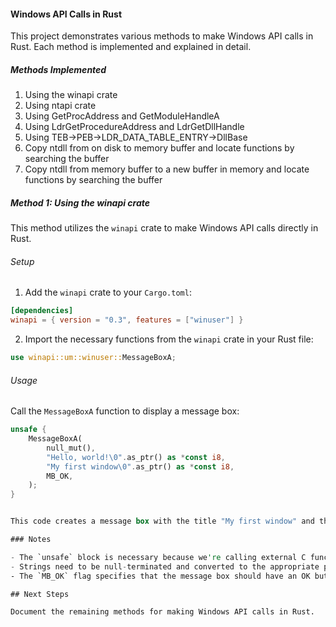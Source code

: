#### Windows API Calls in Rust

This project demonstrates various methods to make Windows API calls in Rust. Each method is implemented and explained in detail.

##### Methods Implemented

1. Using the winapi crate
2. Using ntapi crate 
3. Using GetProcAddress and GetModuleHandleA 
4. Using LdrGetProcedureAddress and LdrGetDllHandle 
5. Using TEB->PEB->LDR_DATA_TABLE_ENTRY->DllBase 
6. Copy ntdll from on disk to memory buffer and locate functions by searching the buffer
7. Copy ntdll from memory buffer to a new buffer in memory and locate functions by searching the buffer

##### Method 1: Using the winapi crate

This method utilizes the `winapi` crate to make Windows API calls directly in Rust.

###### Setup

1. Add the `winapi` crate to your `Cargo.toml`:

```toml
[dependencies]
winapi = { version = "0.3", features = ["winuser"] }
```

2. Import the necessary functions from the `winapi` crate in your Rust file:

```rust
use winapi::um::winuser::MessageBoxA;
```

###### Usage

Call the `MessageBoxA` function to display a message box:

```rust
unsafe {
    MessageBoxA(
        null_mut(),
        "Hello, world!\0".as_ptr() as *const i8,
        "My first window\0".as_ptr() as *const i8,
        MB_OK,
    );
}


This code creates a message box with the title "My first window" and the message "Hello, world!".

### Notes

- The `unsafe` block is necessary because we're calling external C functions.
- Strings need to be null-terminated and converted to the appropriate pointer type.
- The `MB_OK` flag specifies that the message box should have an OK button.

## Next Steps

Document the remaining methods for making Windows API calls in Rust.


